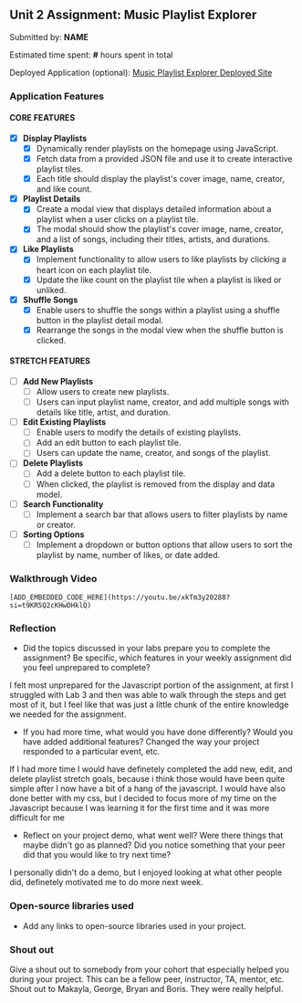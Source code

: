 ## Unit 2 Assignment: Music Playlist Explorer

Submitted by: **NAME**

Estimated time spent: **#** hours spent in total

Deployed Application (optional): [Music Playlist Explorer Deployed Site](ADD_LINK_HERE)

### Application Features

#### CORE FEATURES

- [x] **Display Playlists**
  - [x] Dynamically render playlists on the homepage using JavaScript.
  - [x] Fetch data from a provided JSON file and use it to create interactive playlist tiles.
  - [x] Each title should display the playlist's cover image, name, creator, and like count.

- [x] **Playlist Details**
  - [x] Create a modal view that displays detailed information about a playlist when a user clicks on a playlist tile.
  - [x] The modal should show the playlist's cover image, name, creator, and a list of songs, including their titles, artists, and durations.

- [x] **Like Playlists**
  - [x] Implement functionality to allow users to like playlists by clicking a heart icon on each playlist tile.
  - [x] Update the like count on the playlist tile when a playlist is liked or unliked.

- [x] **Shuffle Songs**
  - [x] Enable users to shuffle the songs within a playlist using a shuffle button in the playlist detail modal.
  - [x] Rearrange the songs in the modal view when the shuffle button is clicked.

#### STRETCH FEATURES

- [ ] **Add New Playlists**
  - [ ] Allow users to create new playlists.
  - [ ] Users can input playlist name, creator, and add multiple songs with details like title, artist, and duration.

- [ ] **Edit Existing Playlists**
  - [ ] Enable users to modify the details of existing playlists.
  - [ ] Add an edit button to each playlist tile.
  - [ ] Users can update the name, creator, and songs of the playlist.

- [ ] **Delete Playlists**
  - [ ] Add a delete button to each playlist tile.
  - [ ] When clicked, the playlist is removed from the display and data model.

- [ ] **Search Functionality**
  - [ ] Implement a search bar that allows users to filter playlists by name or creator.

- [ ] **Sorting Options**
  - [ ] Implement a dropdown or button options that allow users to sort the playlist by name, number of likes, or date added.

### Walkthrough Video

`[ADD_EMBEDDED_CODE_HERE](https://youtu.be/xkTm3y20288?si=t9KR5Q2cKHwDHklQ)`

### Reflection

* Did the topics discussed in your labs prepare you to complete the assignment? Be specific, which features in your weekly assignment did you feel unprepared to complete?

I felt most unprepared for the Javascript portion of the assignment, at first I struggled with Lab 3 and then was able to walk through the steps and get most of it,  but I feel like that was just a little chunk of the entire knowledge we needed for the assignment. 

* If you had more time, what would you have done differently? Would you have added additional features? Changed the way your project responded to a particular event, etc.
  
If I had more time I would have definetely completed the add new, edit, and delete playlist stretch goals, because i think those would have been quite simple after I now have a bit of a hang of the javascript. I would have also done better with my css, but I decided to focus more of my time on the Javascript because I was learning it for the first time and it was more difficult for me 

* Reflect on your project demo, what went well? Were there things that maybe didn't go as planned? Did you notice something that your peer did that you would like to try next time?

I personally didn't do a demo, but I enjoyed looking at what other people did, definetely motivated me to do more next week.

### Open-source libraries used

- Add any links to open-source libraries used in your project.

### Shout out

Give a shout out to somebody from your cohort that especially helped you during your project. This can be a fellow peer, instructor, TA, mentor, etc.
Shout out to Makayla, George, Bryan and Boris. They were really helpful. 
